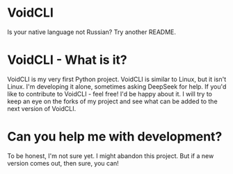 # VoidCLI
Is your native language not Russian? Try another README.

# VoidCLI - What is it?
VoidCLI is my very first Python project. VoidCLI is similar to Linux, but it isn't Linux. I'm developing it alone, sometimes asking DeepSeek for help. If you'd like to contribute to VoidCLI - feel free! I'd be happy about it. I will try to keep an eye on the forks of my project and see what can be added to the next version of VoidCLI.

# Can you help me with development?
To be honest, I'm not sure yet. I might abandon this project. But if a new version comes out, then sure, you can!
